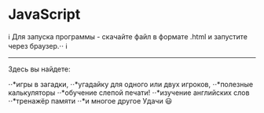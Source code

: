 # JavaScript


ℹ️
Для запуска программы - скачайте файл в формате .html и запустите через браузер.⋅⋅
ℹ️

***

Здесь вы найдете:

⋅⋅*игры в загадки,
⋅⋅*угадайку для одного или двух игроков,
⋅⋅*полезные калькуляторы
⋅⋅*обучение слепой печати!
⋅⋅*изучение английских слов
⋅⋅*тренажёр памяти
⋅⋅*и многое другое
Удачи 😃
